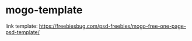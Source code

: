 # mogo-template
link template: https://freebiesbug.com/psd-freebies/mogo-free-one-page-psd-template/
